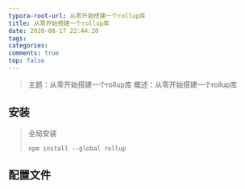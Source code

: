 ```yaml
---
typora-root-url: 从零开始搭建一个rollup库
title: 从零开始搭建一个rollup库
date: 2020-08-17 22:44:20
tags:
categories: 
comments: true
top: false
---
```


> 主题：从零开始搭建一个rollup库
> 概述：从零开始搭建一个rollup库

<!--正文-->
<!--more-->

## 安装

> 全局安装
>
> ```
> npm install --global rollup
> ```

## 配置文件

